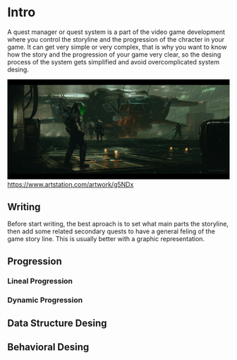 # Intro

A quest manager or quest system is a part of the video game development where you control the storyline and the progression of the chracter
in your game. It can get very simple or very complex, that is why you want to know how the story and the progression of your game very clear,
so the desing process of the system gets simplified and avoid overcomplicated system desing.


![Image](docs/assets/images/sergey-grechanyuk-final-smaller.jpg)
https://www.artstation.com/artwork/g5NDx


## Writing

Before start writing, the best aproach is to set what main parts the storyline, then add some related secondary quests to have a 
general feling of the game story line. This is usually better with a graphic representation.


## Progression

### Lineal Progression

### Dynamic Progression

##  Data Structure Desing

## Behavioral Desing



